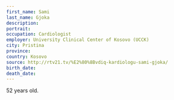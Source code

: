 ```yaml
---
first_name: Sami
last_name: Gjoka
description: 
portrait: 
occupation: Cardiologist
employer: University Clinical Center of Kosovo (UCCK)
city: Pristina
province: 
country: Kosovo
source: http://rtv21.tv/%E2%80%8Bvdiq-kardiologu-sami-gjoka/
birth_date: 
death_date: 
---
```


52 years old.